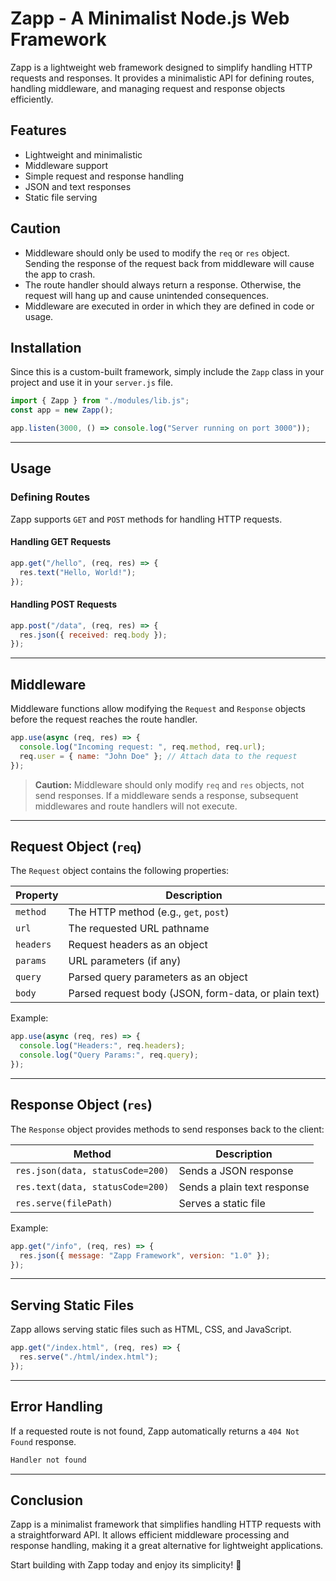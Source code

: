 # Zapp - A Minimalist Node.js Web Framework

Zapp is a lightweight web framework designed to simplify handling HTTP requests and responses. It provides a minimalistic API for defining routes, handling middleware, and managing request and response objects efficiently.

## Features

- Lightweight and minimalistic
- Middleware support
- Simple request and response handling
- JSON and text responses
- Static file serving

## Caution

- Middleware should only be used to modify the `req` or `res` object. Sending the response of the request back from middleware will cause the app to crash.
- The route handler should always return a response. Otherwise, the request will hang up and cause unintended consequences.
- Middleware are executed in order in which they are defined in code or usage.

## Installation

Since this is a custom-built framework, simply include the `Zapp` class in your project and use it in your `server.js` file.

```javascript
import { Zapp } from "./modules/lib.js";
const app = new Zapp();

app.listen(3000, () => console.log("Server running on port 3000"));
```

---

## Usage

### Defining Routes

Zapp supports `GET` and `POST` methods for handling HTTP requests.

#### Handling GET Requests

```javascript
app.get("/hello", (req, res) => {
  res.text("Hello, World!");
});
```

#### Handling POST Requests

```javascript
app.post("/data", (req, res) => {
  res.json({ received: req.body });
});
```

---

## Middleware

Middleware functions allow modifying the `Request` and `Response` objects before the request reaches the route handler.

```javascript
app.use(async (req, res) => {
  console.log("Incoming request: ", req.method, req.url);
  req.user = { name: "John Doe" }; // Attach data to the request
});
```

> **Caution:** Middleware should only modify `req` and `res` objects, not send responses. If a middleware sends a response, subsequent middlewares and route handlers will not execute.

---

## Request Object (`req`)

The `Request` object contains the following properties:

| Property  | Description                                          |
| --------- | ---------------------------------------------------- |
| `method`  | The HTTP method (e.g., `get`, `post`)                |
| `url`     | The requested URL pathname                           |
| `headers` | Request headers as an object                         |
| `params`  | URL parameters (if any)                              |
| `query`   | Parsed query parameters as an object                 |
| `body`    | Parsed request body (JSON, form-data, or plain text) |

Example:

```javascript
app.use(async (req, res) => {
  console.log("Headers:", req.headers);
  console.log("Query Params:", req.query);
});
```

---

## Response Object (`res`)

The `Response` object provides methods to send responses back to the client:

| Method                           | Description                 |
| -------------------------------- | --------------------------- |
| `res.json(data, statusCode=200)` | Sends a JSON response       |
| `res.text(data, statusCode=200)` | Sends a plain text response |
| `res.serve(filePath)`            | Serves a static file        |

Example:

```javascript
app.get("/info", (req, res) => {
  res.json({ message: "Zapp Framework", version: "1.0" });
});
```

---

## Serving Static Files

Zapp allows serving static files such as HTML, CSS, and JavaScript.

```javascript
app.get("/index.html", (req, res) => {
  res.serve("./html/index.html");
});
```

---

## Error Handling

If a requested route is not found, Zapp automatically returns a `404 Not Found` response.

```javascript
Handler not found
```

---

## Conclusion

Zapp is a minimalist framework that simplifies handling HTTP requests with a straightforward API. It allows efficient middleware processing and response handling, making it a great alternative for lightweight applications.

Start building with Zapp today and enjoy its simplicity! 🚀
